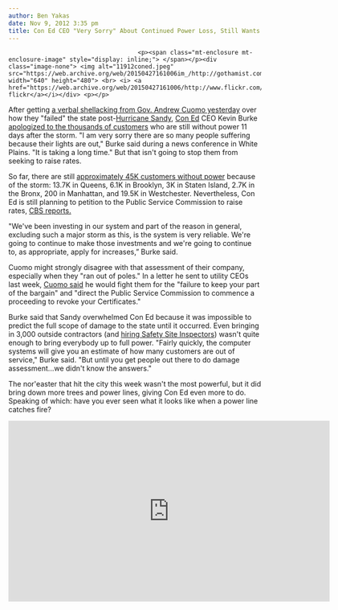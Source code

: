 ```yaml
---
author: Ben Yakas
date: Nov 9, 2012 3:35 pm
title: Con Ed CEO "Very Sorry" About Continued Power Loss, Still Wants Rate Increase
---
```


	
										<p><span class="mt-enclosure mt-enclosure-image" style="display: inline;"> </span></p><div class="image-none"> <img alt="11912coned.jpeg" src="https://web.archive.org/web/20150427161006im_/http://gothamist.com/attachments/byakas/11912coned.jpeg" width="640" height="480"> <br> <i> <a href="https://web.archive.org/web/20150427161006/http://www.flickr.com/photos/scottlynchnyc/7594829184/">scoboco&apos;s flickr</a></i></div> <p></p>

<p>After getting <a href="https://web.archive.org/web/20150427161006/http://gothamist.com/2012/11/08/cuomo_they_failed_the_utility_compa.php">a verbal shellacking from Gov. Andrew Cuomo yesterday</a> over how they &quot;failed&quot; the state post-<a href="https://web.archive.org/web/20150427161006/http://gothamist.com/tags/hurricanesandy">Hurricane Sandy</a>, <a href="https://web.archive.org/web/20150427161006/http://gothamist.com/tags/coned">Con Ed</a> CEO Kevin Burke <a href="https://web.archive.org/web/20150427161006/http://newyork.newsday.com/westchester/con-ed-chief-on-prolonged-outages-we-will-improve-1.4203136">apologized to the thousands of customers</a> who are still without power 11 days after the storm. &quot;I am very sorry there are so many people suffering because their lights are out,&quot; Burke said during a news conference in White Plains. &quot;It is taking a long time.&quot; But that isn&apos;t going to stop them from seeking to raise rates.</p>

<p>So far, there are still <a href="https://web.archive.org/web/20150427161006/http://www.coned.com/newsroom/news/pr20121108_4.asp">approximately 45K customers without power</a> because of the storm: 13.7K in Queens, 6.1K in Brooklyn, 3K in Staten Island, 2.7K in the Bronx, 200 in Manhattan, and 19.5K in Westchester. Nevertheless, Con Ed is still planning to petition to the Public Service Commission to raise rates, <a href="https://web.archive.org/web/20150427161006/http://newyork.cbslocal.com/2012/11/09/con-ed-to-seek-rate-increase-despite-criticism-of-post-sandy-response/">CBS reports.</a></p>

<p>&quot;We&apos;ve been investing in our system and part of the reason in general, excluding such a major storm as this, is the system is very reliable. We&apos;re going to continue to make those investments and we&apos;re going to continue to, as appropriate, apply for increases,&#x201D; Burke said.</p>

<p>Cuomo might strongly disagree with that assessment of their company, especially when they &quot;ran out of poles.&quot; In a letter he sent to utility CEOs last week, <a href="https://web.archive.org/web/20150427161006/http://blogs.villagevoice.com/runninscared/2012/11/coned_system_re.php">Cuomo said</a> he would fight them for the &quot;failure to keep your part of the bargain&quot; and &quot;direct the Public Service Commission to commence a proceeding to revoke your Certificates.&quot;</p>

<p>Burke said that Sandy overwhelmed Con Ed because it was impossible to predict the full scope of damage to the state until it occurred. Even bringing in 3,000 outside contractors (and <a href="https://web.archive.org/web/20150427161006/http://gothamist.com/2012/11/02/con_ed_hiring_900_safety_site_inspe.php">hiring Safety Site Inspectors</a>) wasn&apos;t quite enough to bring everybody up to full power.  &quot;Fairly quickly, the computer systems will give you an estimate of how many customers are out of service,&quot; Burke said. &quot;But until you get people out there to do damage assessment...we didn&apos;t know the answers.&quot; </p>

<p>The nor&apos;easter that hit the city this week wasn&apos;t the most powerful, but it did bring down more trees and power lines, giving Con Ed even more to do. Speaking of which: have you ever seen what it looks like when a power line catches fire? </p>

<p><iframe width="640" height="360" src="https://web.archive.org/web/20150427161006if_/http://www.youtube.com/embed/iwpb1ntkqXA" frameborder="0" allowfullscreen></iframe></p>					
										
									
				